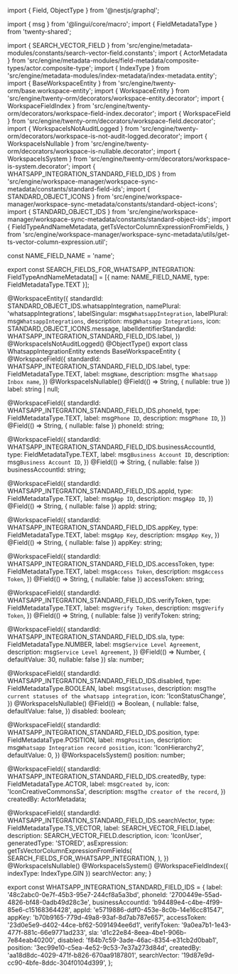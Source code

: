 import { Field, ObjectType } from '@nestjs/graphql';

import { msg } from '@lingui/core/macro';
import { FieldMetadataType } from 'twenty-shared';

import { SEARCH_VECTOR_FIELD } from 'src/engine/metadata-modules/constants/search-vector-field.constants';
import { ActorMetadata } from 'src/engine/metadata-modules/field-metadata/composite-types/actor.composite-type';
import { IndexType } from 'src/engine/metadata-modules/index-metadata/index-metadata.entity';
import { BaseWorkspaceEntity } from 'src/engine/twenty-orm/base.workspace-entity';
import { WorkspaceEntity } from 'src/engine/twenty-orm/decorators/workspace-entity.decorator';
import { WorkspaceFieldIndex } from 'src/engine/twenty-orm/decorators/workspace-field-index.decorator';
import { WorkspaceField } from 'src/engine/twenty-orm/decorators/workspace-field.decorator';
import { WorkspaceIsNotAuditLogged } from 'src/engine/twenty-orm/decorators/workspace-is-not-audit-logged.decorator';
import { WorkspaceIsNullable } from 'src/engine/twenty-orm/decorators/workspace-is-nullable.decorator';
import { WorkspaceIsSystem } from 'src/engine/twenty-orm/decorators/workspace-is-system.decorator';
import { WHATSAPP_INTEGRATION_STANDARD_FIELD_IDS } from 'src/engine/workspace-manager/workspace-sync-metadata/constants/standard-field-ids';
import { STANDARD_OBJECT_ICONS } from 'src/engine/workspace-manager/workspace-sync-metadata/constants/standard-object-icons';
import { STANDARD_OBJECT_IDS } from 'src/engine/workspace-manager/workspace-sync-metadata/constants/standard-object-ids';
import {
  FieldTypeAndNameMetadata,
  getTsVectorColumnExpressionFromFields,
} from 'src/engine/workspace-manager/workspace-sync-metadata/utils/get-ts-vector-column-expression.util';

const NAME_FIELD_NAME = 'name';

export const SEARCH_FIELDS_FOR_WHATSAPP_INTEGRATION: FieldTypeAndNameMetadata[] =
  [{ name: NAME_FIELD_NAME, type: FieldMetadataType.TEXT }];

@WorkspaceEntity({
  standardId: STANDARD_OBJECT_IDS.whatsappIntegration,
  namePlural: 'whatsappIntegrations',
  labelSingular: msg`WhatsappIntegration`,
  labelPlural: msg`WhatsappIntegrations`,
  description: msg`Whatsapp Integrations`,
  icon: STANDARD_OBJECT_ICONS.message,
  labelIdentifierStandardId: WHATSAPP_INTEGRATION_STANDARD_FIELD_IDS.label,
})
@WorkspaceIsNotAuditLogged()
@ObjectType()
export class WhatsappIntegrationEntity extends BaseWorkspaceEntity {
  @WorkspaceField({
    standardId: WHATSAPP_INTEGRATION_STANDARD_FIELD_IDS.label,
    type: FieldMetadataType.TEXT,
    label: msg`Name`,
    description: msg`The Whatsapp Inbox name`,
  })
  @WorkspaceIsNullable()
  @Field(() => String, { nullable: true })
  label: string | null;

  @WorkspaceField({
    standardId: WHATSAPP_INTEGRATION_STANDARD_FIELD_IDS.phoneId,
    type: FieldMetadataType.TEXT,
    label: msg`Phone ID`,
    description: msg`Phone ID`,
  })
  @Field(() => String, { nullable: false })
  phoneId: string;

  @WorkspaceField({
    standardId: WHATSAPP_INTEGRATION_STANDARD_FIELD_IDS.businessAccountId,
    type: FieldMetadataType.TEXT,
    label: msg`Business Account ID`,
    description: msg`Business Account ID`,
  })
  @Field(() => String, { nullable: false })
  businessAccountId: string;

  @WorkspaceField({
    standardId: WHATSAPP_INTEGRATION_STANDARD_FIELD_IDS.appId,
    type: FieldMetadataType.TEXT,
    label: msg`App ID`,
    description: msg`App ID`,
  })
  @Field(() => String, { nullable: false })
  appId: string;

  @WorkspaceField({
    standardId: WHATSAPP_INTEGRATION_STANDARD_FIELD_IDS.appKey,
    type: FieldMetadataType.TEXT,
    label: msg`App Key`,
    description: msg`App Key`,
  })
  @Field(() => String, { nullable: false })
  appKey: string;

  @WorkspaceField({
    standardId: WHATSAPP_INTEGRATION_STANDARD_FIELD_IDS.accessToken,
    type: FieldMetadataType.TEXT,
    label: msg`Access Token`,
    description: msg`Access Token`,
  })
  @Field(() => String, { nullable: false })
  accessToken: string;

  @WorkspaceField({
    standardId: WHATSAPP_INTEGRATION_STANDARD_FIELD_IDS.verifyToken,
    type: FieldMetadataType.TEXT,
    label: msg`Verify Token`,
    description: msg`Verify Token`,
  })
  @Field(() => String, { nullable: false })
  verifyToken: string;

  @WorkspaceField({
    standardId: WHATSAPP_INTEGRATION_STANDARD_FIELD_IDS.sla,
    type: FieldMetadataType.NUMBER,
    label: msg`Service Level Agreement`,
    description: msg`Service Level Agreement`,
  })
  @Field(() => Number, { defaultValue: 30, nullable: false })
  sla: number;

  @WorkspaceField({
    standardId: WHATSAPP_INTEGRATION_STANDARD_FIELD_IDS.disabled,
    type: FieldMetadataType.BOOLEAN,
    label: msg`Statuses`,
    description: msg`The current statuses of the whatsapp integration`,
    icon: 'IconStatusChange',
  })
  @WorkspaceIsNullable()
  @Field(() => Boolean, {
    nullable: false,
    defaultValue: false,
  })
  disabled: boolean;

  @WorkspaceField({
    standardId: WHATSAPP_INTEGRATION_STANDARD_FIELD_IDS.position,
    type: FieldMetadataType.POSITION,
    label: msg`Position`,
    description: msg`Whatsapp Integration record position`,
    icon: 'IconHierarchy2',
    defaultValue: 0,
  })
  @WorkspaceIsSystem()
  position: number;

  @WorkspaceField({
    standardId: WHATSAPP_INTEGRATION_STANDARD_FIELD_IDS.createdBy,
    type: FieldMetadataType.ACTOR,
    label: msg`Created by`,
    icon: 'IconCreativeCommonsSa',
    description: msg`The creator of the record`,
  })
  createdBy: ActorMetadata;

  @WorkspaceField({
    standardId: WHATSAPP_INTEGRATION_STANDARD_FIELD_IDS.searchVector,
    type: FieldMetadataType.TS_VECTOR,
    label: SEARCH_VECTOR_FIELD.label,
    description: SEARCH_VECTOR_FIELD.description,
    icon: 'IconUser',
    generatedType: 'STORED',
    asExpression: getTsVectorColumnExpressionFromFields(
      SEARCH_FIELDS_FOR_WHATSAPP_INTEGRATION,
    ),
  })
  @WorkspaceIsNullable()
  @WorkspaceIsSystem()
  @WorkspaceFieldIndex({ indexType: IndexType.GIN })
  searchVector: any;
}











export const WHATSAPP_INTEGRATION_STANDARD_FIELD_IDS = {
  label: '48c2abc0-0e7f-45b3-95e7-244cf8a5a3bd',
  phoneId: '2700449e-55ad-4826-bf48-0adb49d28c3e',
  businessAccountId: 'b94489e4-c4be-4f99-85e6-c15168364428',
  appId: 'e5719886-ddf0-453e-8c0b-14e16cc81547',
  appKey: 'b70b9165-779d-49a8-93af-8d7ab787e657',
  accessToken: '23d0e5e9-d402-44ce-bf62-5091494ee6d1',
  verifyToken: '9a0ea7b1-1e43-477f-881c-66e9771ad233',
  sla: 'd1c22e84-8eea-4be1-906b-7e84eab40200',
  disabled: 'f84b7c59-3ade-46ac-8354-e31cb2d0bab1',
  position: '3ec99e10-c5ea-4e52-9c53-7e37a273d84d',
  createdBy: 'aa18d8dc-4029-471f-b826-670aa9187801',
  searchVector: '19d87e9d-cc90-4bfe-8ddc-304f0104d399',
};